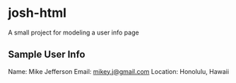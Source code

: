 # josh-html

A small project for modeling a user info page

## Sample User Info

Name: Mike Jefferson
Email: mikey.j@gmail.com
Location: Honolulu, Hawaii
